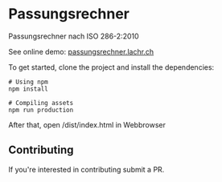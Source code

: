 # Passungsrechner
Passungsrechner nach ISO 286-2:2010

See online demo: [passungsrechner.lachr.ch](http://passungsrechner.lachr.ch/)


To get started, clone the project and install the dependencies:

```
# Using npm
npm install

# Compiling assets
npm run production
```

After that, open /dist/index.html in Webbrowser


## Contributing

If you're interested in contributing submit a PR.
